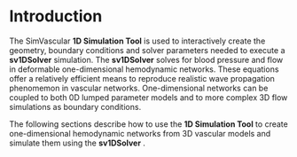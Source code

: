 # Introduction #

The SimVascular **1D Simulation Tool** is used to interactively create the geometry, boundary conditions and solver 
parameters needed to execute a **sv1DSolver** simulation. The **sv1DSolver** solves for blood pressure and flow 
in deformable one-dimensional hemodynamic networks. These equations offer a relatively efficient means to reproduce 
realistic wave propagation phenomemon in vascular networks. One-dimensional networks can be coupled to both 0D lumped 
parameter models and to more complex 3D flow simulations as boundary conditions.

The following sections describe how to use the **1D Simulation Tool** to create one-dimensional hemodynamic networks 
from 3D vascular models and simulate them using the **sv1DSolver** .  

